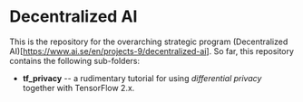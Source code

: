 # Decentralized AI

This is the repository for the overarching strategic program (Decentralized AI)[https://www.ai.se/en/projects-9/decentralized-ai]. So far, this repository contains the following sub-folders:

* __tf_privacy__ -- a rudimentary tutorial for using _differential privacy_ together with TensorFlow 2.x.